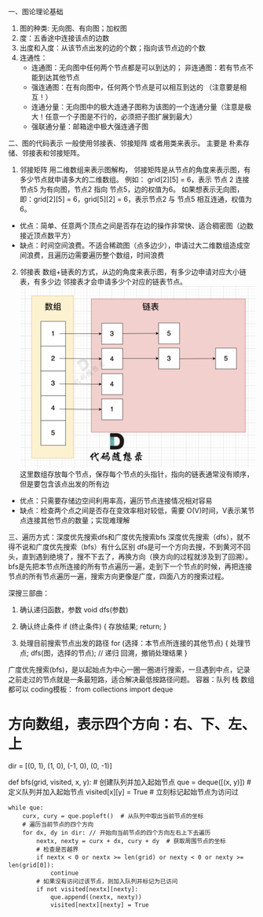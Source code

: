 一、图论理论基础
1. 图的种类: 无向图、有向图；加权图
2. 度：五香途中连接该点的边数
3. 出度和入度：从该节点出发的边的个数；指向该节点边的个数
4. 连通性：
   - 连通图：无向图中任何两个节点都是可以到达的； 非连通图：若有节点不能到达其他节点
   - 强连通图：在有向图中，任何两个节点是可以相互到达的 （注意要是相互！）
   - 连通分量：无向图中的极大连通子图称为该图的一个连通分量（注意是极大！任意一个子图是不行的，必须把子图扩展到最大）
   - 强联通分量：邮箱途中极大强连通子图

二、图的代码表示
一般使用邻接表、邻接矩阵 或者用类来表示。
主要是 朴素存储、邻接表和邻接矩阵。
1. 邻接矩阵
    用二维数组来表示图解构， 邻接矩阵是从节点的角度来表示图，有多少节点就申请多大的二维数组。
    例如： grid[2][5] = 6，表示 节点 2 连接 节点5 为有向图，节点2 指向 节点5，边的权值为6。
    如果想表示无向图，即：grid[2][5] = 6，grid[5][2] = 6，表示节点2 与 节点5 相互连通，权值为6。
 - 优点：简单、任意两个顶点之间是否存在边的操作非常快、适合稠密图（边数接近顶点数平方）
 - 缺点：时间空间浪费。不适合稀疏图（点多边少），申请过大二维数组造成空间浪费，且遍历边需要遍历整个数组，时间浪费

2. 邻接表 
    数组+链表的方式，从边的角度来表示图，有多少边申请对应大小链表，有多少边 邻接表才会申请多少个对应的链表节点。
    ![alt text](image.png) 这里数组存放每个节点，保存每个节点的头指针，指向的链表通常没有顺序，但是要包含该点出发的所有边
 - 优点：只需要存储边空间利用率高，遍历节点连接情况相对容易 
 - 缺点：检查两个点之间是否存在变效率相对较低，需要 O(V)时间，V表示某节点连接其他节点的数量；实现难理解


三、遍历方式：深度优先搜索dfs和广度优先搜索bfs
深度优先搜索（dfs），就不得不说和广度优先搜索（bfs）有什么区别
dfs是可一个方向去搜，不到黄河不回头，直到遇到绝境了，搜不下去了，再换方向（换方向的过程就涉及到了回溯）。
bfs是先把本节点所连接的所有节点遍历一遍，走到下一个节点的时候，再把连接节点的所有节点遍历一遍，搜索方向更像是广度，四面八方的搜索过程。

深搜三部曲：
1. 确认递归函数，参数
void dfs(参数)

2. 确认终止条件
if (终止条件) {
    存放结果;
    return;
}

3. 处理目前搜索节点出发的路径
for (选择：本节点所连接的其他节点) {
    处理节点;
    dfs(图，选择的节点); // 递归
    回溯，撤销处理结果
}

广度优先搜索(bfs)，是以起始点为中心一圈一圈进行搜索，一旦遇到中点，记录之前走过的节点就是一条最短路，适合解决最低按路径问题。
容器：队列 栈 数组 都可以
coding模板：
from collections import deque

# 方向数组，表示四个方向：右、下、左、上
dir = [(0, 1), (1, 0), (-1, 0), (0, -1)]

def bfs(grid, visited, x, y):
    # 创建队列并加入起始节点
    que = deque([(x, y)])  #定义队列并加入起始节点
    visited[x][y] = True  # 立刻标记起始节点为访问过
    
    while que:
        curx, cury = que.popleft()  # 从队列中取出当前节点的坐标
        # 遍历当前节点的四个方向
        for dx, dy in dir: // 开始向当前节点的四个方向左右上下去遍历
            nextx, nexty = curx + dx, cury + dy  # 获取周围节点的坐标
            # 检查是否越界
            if nextx < 0 or nextx >= len(grid) or nexty < 0 or nexty >= len(grid[0]):
                continue
            # 如果没有访问过该节点，则加入队列并标记为已访问
            if not visited[nextx][nexty]:
                que.append((nextx, nexty))
                visited[nextx][nexty] = True
